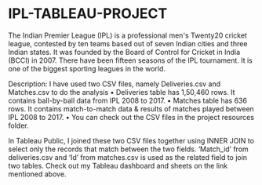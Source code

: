 # IPL-TABLEAU-PROJECT

The Indian Premier League (IPL) is a professional men's Twenty20 cricket league, contested by ten teams based out of seven Indian cities and three Indian states. It was founded by the Board of Control for Cricket in India (BCCI) in 2007. There have been fifteen seasons of the IPL tournament. It is one of the biggest sporting leagues in the world.

Description: 
I have used two CSV files, namely Deliveries.csv and Matches.csv to do the analysis
•	Deliveries table has 1,50,460 rows. It contains ball-by-ball data from IPL 2008 to 2017.
•	Matches table has 636 rows. It contains match-to-match data & results of matches played between IPL 2008 to 2017.
•	You can check out the CSV files in the project resources folder.

In Tableau Public, I joined these two CSV files together using INNER JOIN to select only the records that match between the two fields. ‘Match_id’ from deliveries.csv and ‘Id’ from matches.csv is used as the related field to join two tables. Check out my Tableau dashboard and sheets on the link mentioned above.
